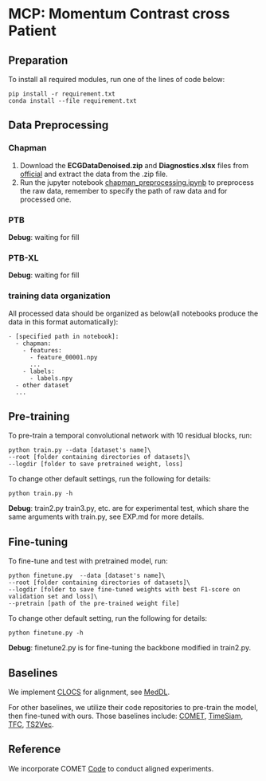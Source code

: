 # MCP: Momentum Contrast cross Patient

## Preparation

To install all required modules, run one of the lines of code below:
```
pip install -r requirement.txt
conda install --file requirement.txt
```

## Data Preprocessing

### Chapman

1. Download the **ECGDataDenoised.zip** and **Diagnostics.xlsx** files from [official](https://figshare.com/collections/ChapmanECG/4560497/1) and extract the data from the .zip file.
2. Run the jupyter notebook [chapman_preprocessing.ipynb](https://github.com/3hiuwoo/MCP/blob/main/data_preprocessing/chapman_preprocess.ipynb) to preprocess the raw data, remember to specify the path of raw data and for processed one.

### PTB

**Debug**: waiting for fill

### PTB-XL

**Debug**: waiting for fill

### training data organization
All processed data should be organized as below(all notebooks produce the data in this format automatically):
```
- [specified path in notebook]:
  - chapman:
    - features:
      - feature_00001.npy
      ...
    - labels:
      - labels.npy
  - other dataset
  ...
```

## Pre-training

To pre-train a temporal convolutional network with 10 residual blocks, run:
```
python train.py --data [dataset's name]\
--root [folder containing directories of datasets]\
--logdir [folder to save pretrained weight, loss]
```
To change other default settings, run the following for details:
```
python train.py -h
```
**Debug**: train2.py train3.py, etc. are for experimental test, which share the same arguments with train.py, see EXP.md for more details.

## Fine-tuning

To fine-tune and test with pretrained model, run:
```
python finetune.py  --data [dataset's name]\
--root [folder containing directories of datasets]\
--logdir [folder to save fine-tuned weights with best F1-score on validation set and loss]\
--pretrain [path of the pre-trained weight file]
```
To change other default setting, run the following for details:
```
python finetune.py -h
```
**Debug**: finetune2.py is for fine-tuning the backbone modified in train2.py.

## Baselines

We implement [CLOCS](https://arxiv.org/abs/2005.13249) for alignment, see [MedDL](https://github.com/3hiuwoo/MedDL).

For other baselines, we utilize their code repositories to pre-train the model, then fine-tuned with ours. Those baselines include: [COMET](https://arxiv.org/abs/2310.14017), [TimeSiam](https://arxiv.org/abs/2402.02475), [TFC](https://arxiv.org/abs/2206.08496), [TS2Vec](https://arxiv.org/abs/2106.10466).


## Reference

We incorporate COMET [Code](https://github.com/DL4mHealth/COMET) to conduct aligned experiments.
